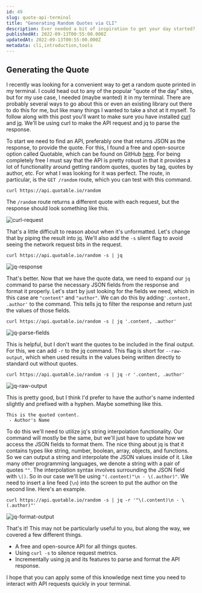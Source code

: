 ```yaml
---
id: 49
slug: quote-api-terminal
title: "Generating Random Quotes via CLI"
description: Ever needed a bit of inspiration to get your day started? In this post we'll be looking at how we can generate a random quote and easily format and print it in our terminal. While this may seem silly, I think some of this post will be relevant and applicable to other CLI based needs. Let's dive in!
publishedAt: 2022-09-13T00:55:00.000Z
updatedAt: 2022-09-13T00:55:00.000Z
metadata: cli,introduction,tools
---
```


## Generating the Quote

I recently was looking for a convenient way to get a random quote printed in my terminal. I could head out to any of the popular "quote of the day" sites, but for my use case, I needed (maybe wanted) it in my terminal. There are probably several ways to go about this or even an existing library out there to do this for me, but like many things I wanted to take a shot at it myself. To follow along with this post you'll want to make sure you have installed [curl](https://github.com/curl/curl) and [jq](https://github.com/stedolan/jq). We'll be using curl to make the API request and jq to parse the response.

To start we need to find an API, preferably one that returns JSON as the response, to provide the quote. For this, I found a free and open-source option called Quotable, which can be found on GitHub [here](https://github.com/lukePeavey/quotable). For being completely free I must say that the API is pretty robust in that it provides a lot of functionality around getting random quotes, quotes by tag, quotes by author, etc. For what I was looking for it was perfect. The route, in particular, is the `GET /random` route, which you can test with this command.

```shell
curl https://api.quotable.io/random
```

The `/random` route returns a different quote with each request, but the response should look something like this.

![curl-request](https://res.cloudinary.com/aaron-bos/image/upload/v1663029177/curl-request_jzmgim.png)

That's a little difficult to reason about when it's unformatted. Let's change that by piping the result into jq. We'll also add the `-s` silent flag to avoid seeing the network request bits in the request.

```shell
curl https://api.quotable.io/random -s | jq
```

![jq-response](https://res.cloudinary.com/aaron-bos/image/upload/v1663029177/jq-response_k5au6y.png)

That's better. Now that we have the quote data, we need to expand our `jq` command to parse the necessary JSON fields from the response and format it properly. Let's start by just looking for the fields we need, which in this case are `"content"` and `"author"`. We can do this by adding`'.content, .author'` to the command. This tells jq to filter the response and return just the values of those fields.

```shell
curl https://api.quotable.io/random -s | jq '.content, .author'
```

![jq-parse-fields](https://res.cloudinary.com/aaron-bos/image/upload/v1663029177/jq-parse-fields_zmmcyv.png)

This is helpful, but I don't want the quotes to be included in the final output. For this, we can add `-r` to the jq command. This flag is short for `--raw-output`, which when used results in the values being written directly to standard out without quotes.

```shell
curl https://api.quotable.io/random -s | jq -r '.content, .author'
```

![jq-raw-output](https://res.cloudinary.com/aaron-bos/image/upload/v1663029177/jq-raw-output_aoe0be.png)

This is pretty good, but I think I'd prefer to have the author's name indented slightly and prefixed with a hyphen. Maybe something like this.

```shell
This is the quoted content.
 - Author's Name
```

To do this we'll need to utilize jq's string interpolation functionality. Our command will mostly be the same, but we'll just have to update how we access the JSON fields to format them. The nice thing about jq is that it contains types like string, number, boolean, array, objects, and functions. So we can output a string and interpolate the JSON values inside of it. Like many other programming languages, we denote a string with a pair of quotes `""`. The interpolation syntax involves surrounding the JSON field with `\()`. So in our case we'll be using `"(.content)"\n - \(.author)"`. We need to insert a line feed (`\n`) into the screen to put the author on the second line. Here's an example.

```shell
curl https://api.quotable.io/random -s | jq -r '"\(.content)\n - \(.author)"'
```

![jq-format-output](https://res.cloudinary.com/aaron-bos/image/upload/v1663029177/jq-format-output_hmenk0.png)

That's it! This may not be particularly useful to you, but along the way, we covered a few different things.

- A free and open-source API for all things quotes.
- Using `curl -s` to silence request metrics.
- Incrementally using jq and its features to parse and format the API response.

I hope that you can apply some of this knowledge next time you need to interact with API requests quickly in your terminal.
